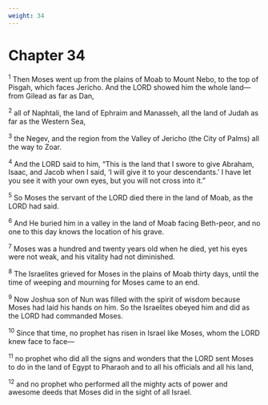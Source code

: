 ```yaml
---
weight: 34
---
```


# Chapter 34

<sup>1</sup> Then Moses went up from the plains of Moab to Mount Nebo, to the top of Pisgah, which faces Jericho. And the LORD showed him the whole land—from Gilead as far as Dan, 

<sup>2</sup> all of Naphtali, the land of Ephraim and Manasseh, all the land of Judah as far as the Western Sea, 

<sup>3</sup> the Negev, and the region from the Valley of Jericho (the City of Palms) all the way to Zoar. 

<sup>4</sup> And the LORD said to him, “This is the land that I swore to give Abraham, Isaac, and Jacob when I said, ‘I will give it to your descendants.’ I have let you see it with your own eyes, but you will not cross into it.” 

<sup>5</sup> So Moses the servant of the LORD died there in the land of Moab, as the LORD had said. 

<sup>6</sup> And He buried him in a valley in the land of Moab facing Beth-peor, and no one to this day knows the location of his grave. 

<sup>7</sup> Moses was a hundred and twenty years old when he died, yet his eyes were not weak, and his vitality had not diminished. 

<sup>8</sup> The Israelites grieved for Moses in the plains of Moab thirty days, until the time of weeping and mourning for Moses came to an end. 

<sup>9</sup> Now Joshua son of Nun was filled with the spirit of wisdom because Moses had laid his hands on him. So the Israelites obeyed him and did as the LORD had commanded Moses. 

<sup>10</sup> Since that time, no prophet has risen in Israel like Moses, whom the LORD knew face to face— 

<sup>11</sup> no prophet who did all the signs and wonders that the LORD sent Moses to do in the land of Egypt to Pharaoh and to all his officials and all his land, 

<sup>12</sup> and no prophet who performed all the mighty acts of power and awesome deeds that Moses did in the sight of all Israel.

